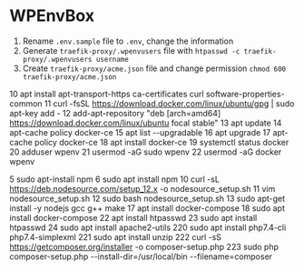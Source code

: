 # WPEnvBox

1. Rename `.env.sample` file to `.env`, change the information
1. Generate `traefik-proxy/.wpenvusers` file with `htpasswd -c traefik-proxy/.wpenvusers username`
1. Create `traefik-proxy/acme.json` file and change permission `chmod 600 traefik-proxy/acme.json`


10  apt install apt-transport-https ca-certificates curl software-properties-common
11  curl -fsSL https://download.docker.com/linux/ubuntu/gpg | sudo apt-key add -
12  add-apt-repository "deb [arch=amd64] https://download.docker.com/linux/ubuntu focal stable"
13  apt update
14  apt-cache policy docker-ce
15  apt list --upgradable
16  apt upgrade
17  apt-cache policy docker-ce
18  apt install docker-ce
19  systemctl status docker
20  adduser wpenv
21  usermod -aG sudo wpenv
22  usermod -aG docker wpenv
   
5  sudo apt-install npm
6  sudo apt install npm
10  curl -sL https://deb.nodesource.com/setup_12.x -o nodesource_setup.sh
11  vim nodesource_setup.sh
12  sudo bash nodesource_setup.sh
13  sudo apt-get install -y nodejs gcc g++ make
17  apt  install docker-compose
18  sudo apt  install docker-compose
22  apt install htpasswd
23  sudo apt install htpasswd
24  sudo apt install apache2-utils
220  sudo apt install php7.4-cli php7.4-simplexml
221 sudo apt install unzip
222 curl -sS https://getcomposer.org/installer -o composer-setup.php
223 sudo php composer-setup.php --install-dir=/usr/local/bin --filename=composer
